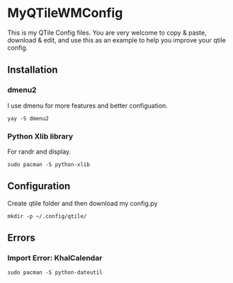 # MyQTileWMConfig
This is my QTile Config files. You are very welcome to copy &amp; paste, download &amp; edit, and use this as an example to help you improve your qtile config.

## Installation
### dmenu2
I use dmenu for more features and better configuation.
```
yay -S dmenu2
```
### Python Xlib library
For randr and display.
```
sudo pacman -S python-xlib
```

## Configuration
Create qtile folder and then download my config.py
```
mkdir -p ~/.config/qtile/
```

## Errors
### Import Error: KhalCalendar
```
sudo pacman -S python-dateutil
```
